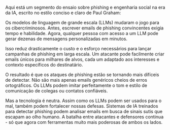 Aqui está um segmento do ensaio sobre phishing e engenharia social na era da IA, escrito no estilo conciso e claro de Paul Graham:

Os modelos de linguagem de grande escala (LLMs) mudaram o jogo para os cibercriminosos. Antes, escrever emails de phishing convincentes exigia tempo e habilidade. Agora, qualquer pessoa com acesso a um LLM pode gerar dezenas de mensagens personalizadas em minutos.

Isso reduz drasticamente o custo e o esforço necessários para lançar campanhas de phishing em larga escala. Um atacante pode facilmente criar emails únicos para milhares de alvos, cada um adaptado aos interesses e contexto específicos do destinatário. 

O resultado é que os ataques de phishing estão se tornando mais difíceis de detectar. Não são mais apenas emails genéricos cheios de erros ortográficos. Os LLMs podem imitar perfeitamente o tom e estilo de comunicação de colegas ou contatos confiáveis.

Mas a tecnologia é neutra. Assim como os LLMs podem ser usados para o mal, também podem fortalecer nossas defesas. Sistemas de IA treinados para detectar phishing podem analisar emails em busca de sinais sutis que escapam ao olho humano. A batalha entre atacantes e defensores continua - só que agora com ferramentas muito mais poderosas de ambos os lados.
